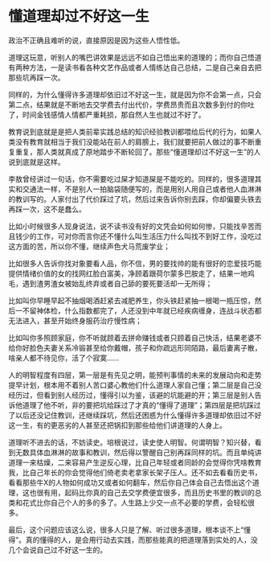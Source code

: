 # 懂道理却过不好这一生

政治不正确且难听的说，直接原因是因为这些人悟性低。

道理这玩意，听别人的嘴巴讲效果是远远不如自己悟出来的道理的；而你自己悟道有两种方法，一是读书看各种文艺作品或者人情练达自己总结，二是自己亲自去把那些坑再踩一次。

同样的，为什么懂得许多道理却依旧过不好这一生，就是因为你不会第一点，只会第二点，结果就是不断地去交学费去付出代价，学费昂贵而且次数多到付的你吐了，时间金钱感情人情都严重耗损，那自然人生也就过不好了。

教育说到底就是是把人类前辈实践总结的知识经验教训都喂给后代的行为，如果人类没有教育就相当于我们没能站在前人的肩膀上，我们就要把前人做过的事不断重复重复，那人类就真成了原地踏步不断轮回了。那些“懂道理却过不好这一生”的人说到底就是这样。

李敖曾经讲过一句话，你不需要吃过屎才知道屎是不能吃的。同样的，很多道理其实和交通法一样，不是别人一拍脑袋随便写的，而是用别人用自己或者他人血淋淋的教训写的。人家付出了代价踩过了坑，然后过来告诉你别去踩，你却偏要头铁去再踩一次，这不是蠢么。

比如小时候很多人现身说法，说不读书没有好的文凭会如何如何惨，只能找辛苦而且钱少的工作，可对你而言你还不懂什么叫生活压力什么叫找不到好工作，没吃过这方面的苦，所以你不懂，继续声色犬马荒废学业；

比如很多人告诉你找对象要看人品，你不信，男的要找帅的能有很好的恋爱技巧能提供情绪价值的女的找网红脸白富美，净顾着跟荷尔蒙多巴胺走了，结果一地鸡毛，遇到渣男渣女被始乱终弃或者自己舔的要死要活却一无所得；

比如叫你早睡早起不抽烟喝酒赶紧去减肥养生，你头铁赶紧抽一根喝一瓶压惊，然后一不留神体检，什么指数都完了，人还没到中年就已经疾病缠身，连战斗状态都无法进入，甚至开始终身服药治疗慢性病；

比如叫你多照顾家庭，你不听就顾着去拼命赚钱或者只顾着自己快活，结果老婆不给你好脸色夫妻关系冷锻甚至给你戴帽，孩子和你疏远形同陌路，最后妻离子散，啥亲人都不待见你，活了个寂寞……

人的明智程度有四层，第一层是有先见之明，能预判事情的未来的发展动向和走势提早计划，根本用不着别人苦口婆心教他们什么道理人家自己懂；第二层是自己没经历过，但看到别人经历过，懂得引以为鉴，该避的坑能避的开；第三层是别人告诉他道理了他不听，非的要把坑给踩过了才真的“懂得了道理”；第四层是把坑踩过了以后还没记住教训，还继续踩坑，然后还困惑为什么懂得许多道理却依旧过不好这一生，有的更恶劣的人甚至还把锅扣到那些给他们讲道理的人身上。

道理听不进去的话，不妨读史。培根说过，读史使人明智。何谓明智？知兴替，看到无数具体血淋淋的故事和教训，然后得以警醒自己别再踩同样的坑。而且单纯讲道理一来枯燥，二来容易产生逆反心理，比自己年轻或者同龄的会觉得你凭啥教育我，比自己年长的你会觉得他们倚老卖老拿家长架子压人。还不如去看看历史书，看看那些牛X的人物如何成功又或者如何翻车，然后你自己体会自己去悟出这个道理，这也很有用，起码比你真的自己去交学费便宜很多，而且历史书里的教训的总类和花式比你自己个人的多的多了。人生路上少交一点不必要的学费，会轻松很多。

最后，这个问题应该这么说，很多人只是了解、听过很多道理，根本谈不上“懂得”。真的懂得的人，是会用行动去实践，而那些能真的把道理落到实处的人，没几个会说自己过不好这一生的。
